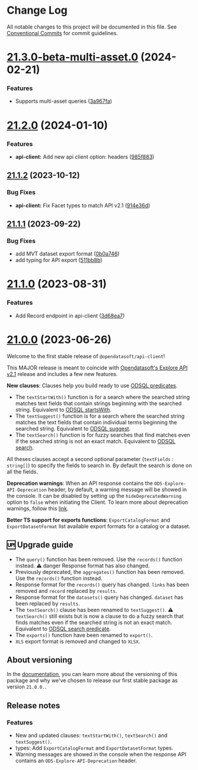 # Change Log

All notable changes to this project will be documented in this file.
See [Conventional Commits](https://conventionalcommits.org) for commit guidelines.

# [21.3.0-beta-multi-asset.0](https://github.com/opendatasoft/ods-dataviz-sdk/compare/@opendatasoft/api-client@21.2.0...@opendatasoft/api-client@21.3.0-beta-multi-asset.0) (2024-02-21)


### Features

* Supports multi-asset queries ([3a967fa](https://github.com/opendatasoft/ods-dataviz-sdk/commit/3a967fa2fa1dcd2818f102ab7b02623d45e9ef29))





# [21.2.0](https://github.com/opendatasoft/ods-dataviz-sdk/compare/@opendatasoft/api-client@21.1.2...@opendatasoft/api-client@21.2.0) (2024-01-10)


### Features

* **api-client:** Add new api client option: headers ([985f883](https://github.com/opendatasoft/ods-dataviz-sdk/commit/985f8839ccb857b60f35bdc1187558cb018a2a95))





## [21.1.2](https://github.com/opendatasoft/ods-dataviz-sdk/compare/@opendatasoft/api-client@21.1.1...@opendatasoft/api-client@21.1.2) (2023-10-12)


### Bug Fixes

* **api-client:** Fix Facet types to match API v2.1 ([914e36d](https://github.com/opendatasoft/ods-dataviz-sdk/commit/914e36db2b072b1705e94780c8bc48b27861d543))





## [21.1.1](https://github.com/opendatasoft/ods-dataviz-sdk/compare/@opendatasoft/api-client@21.1.0...@opendatasoft/api-client@21.1.1) (2023-09-22)


### Bug Fixes

* add MVT dataset export format ([0b0a746](https://github.com/opendatasoft/ods-dataviz-sdk/commit/0b0a746121195eb0f5b9837b8459a431f9ef5fa0))
* add typing for API export ([511bb8b](https://github.com/opendatasoft/ods-dataviz-sdk/commit/511bb8ba4f7d305c0d1f6979e897b268b5f94d1f))





# [21.1.0](https://github.com/opendatasoft/ods-dataviz-sdk/compare/@opendatasoft/api-client@21.0.0...@opendatasoft/api-client@21.1.0) (2023-08-31)


### Features

* Add Record endpoint in api-client ([3d68ea7](https://github.com/opendatasoft/ods-dataviz-sdk/commit/3d68ea7fab9b7eada65230716ed8bc0982910574))





# [21.0.0](https://github.com/opendatasoft/ods-dataviz-sdk/compare/@opendatasoft/api-client@21.1.0-beta.0...@opendatasoft/api-client@21.0.0) (2023-06-26)

Welcome to the first stable release of `@opendatasoft/api-client`!

This MAJOR release is meant to coincide with [Opendatasoft's Explore API v2.1](https://help.opendatasoft.com/apis/ods-explore-v2/explore_v2.1.html) release and includes a few new features.

**New clauses**: Clauses help you build ready to use [ODSQL predicates](https://help.opendatasoft.com/apis/ods-explore-v2/explore_v2.1.html#section/ODSQL-predicates).
- The `textStartWith()` function is for a search where the searched string matches text fields that contain strings beginning with the searched string. Equivalent to [ODSQL startsWith](https://help.opendatasoft.com/apis/ods-explore-v2/explore_v2.1.html#section/ODSQL-predicates/startswith()).
- The `textSuggest()` function is for a search where the searched string matches the text fields that contain individual terms beginning the searched string. Equivalent to [ODSQL suggest](https://help.opendatasoft.com/apis/ods-explore-v2/explore_v2.1.html#section/ODSQL-predicates/suggest()).
- The `textSearch()` function is for fuzzy searches that find matches even if the searched string is not an exact match. Equivalent to [ODSQL search](https://help.opendatasoft.com/apis/ods-explore-v2/explore_v2.1.html#section/ODSQL-predicates/search()).

All theses clauses accept a second optional parameter (`textFields` : `string[]`) to specify the fields to search in. By default the search is done on all the fields.

**Deprecation warnings**: When an API response contains the `ODS-Explore-API-Deprecation` header, by default, a warning message will be showed in the console.
It can be disabled by setting up the `hideDeprecatedWarning` option to `false` when initiating the Client.
To learn more about deprecation warnings, follow this [link](https://help.opendatasoft.com/apis/ods-explore-v2/explore_v2.1.html#section/Versioning/Deprecation-warnings).

**Better TS support for exports functions**: `ExportCatalogFormat` and `ExportDatasetFormat` list available export formats for a catalog or a dataset.

## 🆙 Upgrade guide
- The `query()` function has been removed. Use the `records()` function instead. ⚠️ danger Response format has also changed.
- Previously deprecated, the `aggregates()` function has been removed. Use the `records()` function instead.
- Response format for the `records()` query has changed. `links` has been removed and `record` replaced by `results`.
- Response format for the `datasets()` query has changed. `dataset` has been replaced by `results`.
- The `textSearch()` clause has been renamed to `textSuggest()`. ⚠️ `textSearch()` still exists but is now a clause to do a fuzzy search that finds matches even if the searched string is not an exact match. Equivalent to [ODSQL search predicate](https://help.opendatasoft.com/apis/ods-explore-v2/explore_v2.1.html#section/ODSQL-predicates/search()).
- The `exports()` function have been renamed to `export()`.
- `XLS` export format is removed and changed to `XLSX`.


## About versioning

In the [documentation](https://github.com/opendatasoft/ods-dataviz-sdk/tree/main/packages/api-client#versioning), you can learn more about the versioning of this package and why we've chosen to release our first stable package as version `21.0.0.`.

## Release notes
### Features

- New and updated clauses: `textStartWith()`, `textSearch()` and `textSuggest()`.
- types: Add `ExportCatalogFormat` and `ExportDatasetFormat` types.
- Warning messages are showed in the console when the response API contains an `ODS-Explore-API-Deprecation` header.
